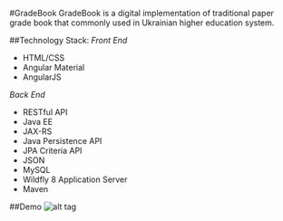 #GradeBook
GradeBook is a digital implementation of traditional paper grade book that commonly used in Ukrainian higher education system. 

##Technology Stack:
*Front End*
* HTML/CSS
* Angular Material
* AngularJS

*Back End*
* RESTful API
* Java EE
* JAX-RS
* Java Persistence API
* JPA Criteria API
* JSON
* MySQL
* Wildfly 8 Application Server
* Maven

##Demo
![alt tag](http://img.youtube.com/vi/Qd_O_RUQZRs/default.jpg)
